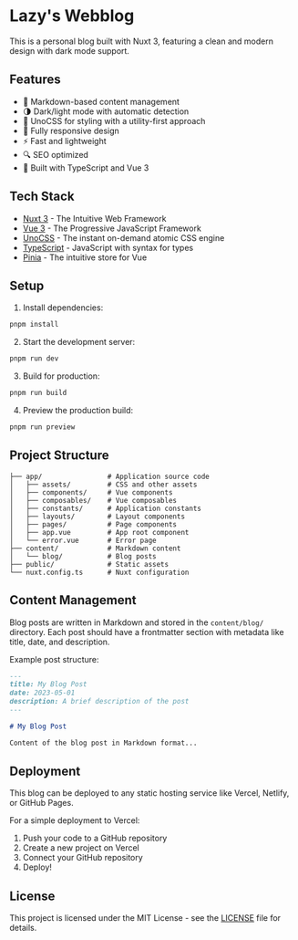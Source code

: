 # Lazy's Webblog

This is a personal blog built with Nuxt 3, featuring a clean and modern design with dark mode support.

## Features

- 📝 Markdown-based content management
- 🌗 Dark/light mode with automatic detection
- 🎨 UnoCSS for styling with a utility-first approach
- 📱 Fully responsive design
- ⚡ Fast and lightweight
- 🔍 SEO optimized
- 🧠 Built with TypeScript and Vue 3

## Tech Stack

- [Nuxt 3](https://nuxt.com/) - The Intuitive Web Framework
- [Vue 3](https://vuejs.org/) - The Progressive JavaScript Framework
- [UnoCSS](https://unocss.dev/) - The instant on-demand atomic CSS engine
- [TypeScript](https://www.typescriptlang.org/) - JavaScript with syntax for types
- [Pinia](https://pinia.vuejs.org/) - The intuitive store for Vue

## Setup

1. Install dependencies:

```bash
pnpm install
```

2. Start the development server:

```bash
pnpm run dev
```

3. Build for production:

```bash
pnpm run build
```

4. Preview the production build:

```bash
pnpm run preview
```

## Project Structure

```
├── app/                # Application source code
│   ├── assets/         # CSS and other assets
│   ├── components/     # Vue components
│   ├── composables/    # Vue composables
│   ├── constants/      # Application constants
│   ├── layouts/        # Layout components
│   ├── pages/          # Page components
│   ├── app.vue         # App root component
│   └── error.vue       # Error page
├── content/            # Markdown content
│   └── blog/           # Blog posts
├── public/             # Static assets
└── nuxt.config.ts      # Nuxt configuration
```

## Content Management

Blog posts are written in Markdown and stored in the `content/blog/` directory. Each post should have a frontmatter section with metadata like title, date, and description.

Example post structure:

```markdown
---
title: My Blog Post
date: 2023-05-01
description: A brief description of the post
---

# My Blog Post

Content of the blog post in Markdown format...
```

## Deployment

This blog can be deployed to any static hosting service like Vercel, Netlify, or GitHub Pages.

For a simple deployment to Vercel:

1. Push your code to a GitHub repository
2. Create a new project on Vercel
3. Connect your GitHub repository
4. Deploy!

## License

This project is licensed under the MIT License - see the [LICENSE](LICENSE) file for details.
